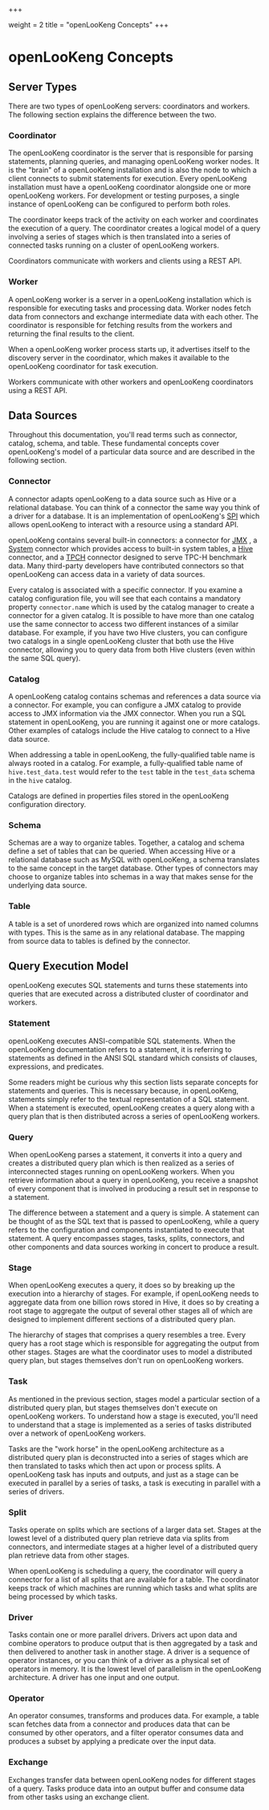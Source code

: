 +++

weight = 2
title = "openLooKeng Concepts"
+++

# openLooKeng Concepts

## Server Types

There are two types of openLooKeng servers: coordinators and workers. The following section explains the difference between the two.

### Coordinator

The openLooKeng coordinator is the server that is responsible for parsing statements, planning queries, and managing openLooKeng worker nodes. It is the \"brain\" of a openLooKeng installation and is also the node to which a client
connects to submit statements for execution. Every openLooKeng installation must have a openLooKeng coordinator alongside one or more openLooKeng workers. For development or testing purposes, a single instance of openLooKeng can be configured to perform both roles.

The coordinator keeps track of the activity on each worker and coordinates the execution of a query. The coordinator creates a logical model of a query involving a series of stages which is then translated into a series of connected tasks running on a cluster of openLooKeng workers.

Coordinators communicate with workers and clients using a REST API.

### Worker

A openLooKeng worker is a server in a openLooKeng installation which is responsible for executing tasks and processing data. Worker nodes fetch data from connectors and exchange intermediate data with each other. The
coordinator is responsible for fetching results from the workers and returning the final results to the client.

When a openLooKeng worker process starts up, it advertises itself to the discovery server in the coordinator, which makes it available to the openLooKeng coordinator for task execution.

Workers communicate with other workers and openLooKeng coordinators using a REST API.

## Data Sources

Throughout this documentation, you\'ll read terms such as connector, catalog, schema, and table. These fundamental concepts cover openLooKeng\'s model of a particular data source and are described in the following section.

### Connector

A connector adapts openLooKeng to a data source such as Hive or a relational database. You can think of a connector the same way you think of a driver for a database. It is an implementation of openLooKeng\'s
[SPI](../en/develop/spi-overview) which allows openLooKeng to interact with a resource using a standard API.

openLooKeng contains several built-in connectors: a connector for [JMX](../en/connector/jmx) , a [System](../en/connector/system) connector which provides access to built-in system tables, a [Hive](../en/connector/hive) connector, and a [TPCH](../en/connector/tpch) connector designed to serve TPC-H benchmark data. Many third-party developers have contributed connectors so that openLooKeng can access data in a variety of data sources.

Every catalog is associated with a specific connector. If you examine a catalog configuration file, you will see that each contains a mandatory property `connector.name` which is used by the catalog manager to create a connector for a given catalog. It is possible to have more than one catalog use the same connector to access two different instances of a similar database. For example, if you have two Hive clusters, you can configure two catalogs in a single openLooKeng cluster that both use the Hive connector, allowing you to query data from both Hive clusters (even within the same SQL query).

### Catalog

A openLooKeng catalog contains schemas and references a data source via a connector. For example, you can configure a JMX catalog to provide access to JMX information via the JMX connector. When you run a SQL
statement in openLooKeng, you are running it against one or more catalogs.
Other examples of catalogs include the Hive catalog to connect to a Hive data source.

When addressing a table in openLooKeng, the fully-qualified table name is always rooted in a catalog. For example, a fully-qualified table name of `hive.test_data.test` would refer to the `test` table in the `test_data` schema in the `hive` catalog.

Catalogs are defined in properties files stored in the openLooKeng configuration directory.

### Schema

Schemas are a way to organize tables. Together, a catalog and schema define a set of tables that can be queried. When accessing Hive or a relational database such as MySQL with openLooKeng, a schema translates to the same concept in the target database. Other types of connectors may choose to organize tables into schemas in a way that makes sense for the underlying data source.

### Table

A table is a set of unordered rows which are organized into named columns with types. This is the same as in any relational database. The mapping from source data to tables is defined by the connector.



## Query Execution Model

openLooKeng executes SQL statements and turns these statements into queries that are executed across a distributed cluster of coordinator and workers.

### Statement

openLooKeng executes ANSI-compatible SQL statements. When the openLooKeng documentation refers to a statement, it is referring to statements as defined in the ANSI SQL standard which consists of clauses, expressions, and predicates.

Some readers might be curious why this section lists separate concepts for statements and queries. This is necessary because, in openLooKeng, statements simply refer to the textual representation of a SQL statement. When a statement is executed, openLooKeng creates a query along with a query plan that is then distributed across a series of openLooKeng workers.

### Query

When openLooKeng parses a statement, it converts it into a query and creates a distributed query plan which is then realized as a series of interconnected stages running on openLooKeng workers. When you retrieve information about a query in openLooKeng, you receive a snapshot of every component that is involved in producing a result set in response to a statement.

The difference between a statement and a query is simple. A statement can be thought of as the SQL text that is passed to openLooKeng, while a query refers to the configuration and components instantiated to execute that statement. A query encompasses stages, tasks, splits, connectors, and other components and data sources working in concert to produce a result.

### Stage

When openLooKeng executes a query, it does so by breaking up the execution into a hierarchy of stages. For example, if openLooKeng needs to aggregate data from one billion rows stored in Hive, it does so by creating a root stage to aggregate the output of several other stages all of which are designed to implement different sections of a distributed query plan.

The hierarchy of stages that comprises a query resembles a tree. Every query has a root stage which is responsible for aggregating the output from other stages. Stages are what the coordinator uses to model a
distributed query plan, but stages themselves don\'t run on openLooKeng workers.

### Task

As mentioned in the previous section, stages model a particular section of a distributed query plan, but stages themselves don\'t execute on openLooKeng workers. To understand how a stage is executed, you\'ll need to
understand that a stage is implemented as a series of tasks distributed over a network of openLooKeng workers.

Tasks are the \"work horse\" in the openLooKeng architecture as a distributed query plan is deconstructed into a series of stages which are then translated to tasks which then act upon or process splits. A openLooKeng task
has inputs and outputs, and just as a stage can be executed in parallel by a series of tasks, a task is executing in parallel with a series of drivers.

### Split

Tasks operate on splits which are sections of a larger data set. Stages at the lowest level of a distributed query plan retrieve data via splits from connectors, and intermediate stages at a higher level of a distributed query plan retrieve data from other stages.

When openLooKeng is scheduling a query, the coordinator will query a connector for a list of all splits that are available for a table. The coordinator keeps track of which machines are running which tasks and what splits are being processed by which tasks.

### Driver

Tasks contain one or more parallel drivers. Drivers act upon data and combine operators to produce output that is then aggregated by a task and then delivered to another task in another stage. A driver is a sequence of operator instances, or you can think of a driver as a physical set of operators in memory. It is the lowest level of parallelism in the openLooKeng architecture. A driver has one input and one output.

### Operator

An operator consumes, transforms and produces data. For example, a table scan fetches data from a connector and produces data that can be consumed by other operators, and a filter operator consumes data and produces a subset by applying a predicate over the input data.

### Exchange

Exchanges transfer data between openLooKeng nodes for different stages of a query. Tasks produce data into an output buffer and consume data from other tasks using an exchange client.
